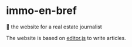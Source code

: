 # immo-en-bref

🏡 the website for a real estate journalist

The website is based on [editor.js](https://github.com/codex-team/editor.js?tab=readme-ov-file) to write articles.
